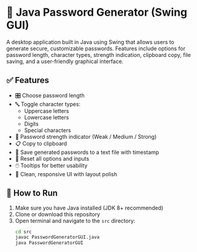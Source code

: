# 🔐 Java Password Generator (Swing GUI)

A desktop application built in Java using Swing that allows users to generate secure, customizable passwords. Features include options for password length, character types, strength indication, clipboard copy, file saving, and a user-friendly graphical interface.

## ✅ Features

- 🎛️ Choose password length
- 🔤 Toggle character types:
  - Uppercase letters
  - Lowercase letters
  - Digits
  - Special characters
- 💪 Password strength indicator (Weak / Medium / Strong)
- 📋 Copy to clipboard
- 💾 Save generated passwords to a text file with timestamp
- 🔁 Reset all options and inputs
- 🖱️ Tooltips for better usability
- 🎨 Clean, responsive UI with layout polish

## 🚀 How to Run

1. Make sure you have Java installed (JDK 8+ recommended)
2. Clone or download this repository
3. Open terminal and navigate to the `src` directory:
   ```bash
   cd src
   javac PasswordGeneratorGUI.java
   java PasswordGeneratorGUI

